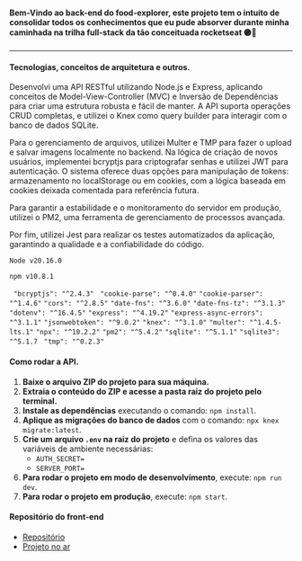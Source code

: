 #### Bem-Vindo ao back-end do food-explorer, este projeto tem o intuito de consolidar todos os conhecimentos que eu pude absorver durante minha caminhada na trilha full-stack da tão conceituada rocketseat 🟣🚀
---

#### Tecnologias, conceitos de arquitetura e outros.
Desenvolvi uma API RESTful utilizando Node.js e Express, aplicando conceitos de Model-View-Controller (MVC) e Inversão de Dependências para criar uma estrutura robusta e fácil de manter. A API suporta operações CRUD completas, e utilizei o Knex como query builder para interagir com o banco de dados SQLite.

Para o gerenciamento de arquivos, utilizei Multer e TMP para fazer o upload e salvar imagens localmente no backend. Na lógica de criação de novos usuários, implementei bcryptjs para criptografar senhas e utilizei JWT para autenticação. O sistema oferece duas opções para manipulação de tokens: armazenamento no localStorage ou em cookies, com a lógica baseada em cookies deixada comentada para referência futura.

Para garantir a estabilidade e o monitoramento do servidor em produção, utilizei o PM2, uma ferramenta de gerenciamento de processos avançada.

Por fim, utilizei Jest para realizar os testes automatizados da aplicação, garantindo a qualidade e a confiabilidade do código.

`Node v20.16.0`

`npm v10.8.1`

` "bcryptjs": "^2.4.3"`
` "cookie-parse": "^0.4.0"`
`"cookie-parser": "^1.4.6"`
`"cors": "^2.8.5"`
`"date-fns": "^3.6.0"`
`"date-fns-tz": "^3.1.3"`
`"dotenv": "^16.4.5"`
`"express": "^4.19.2"`
`"express-async-errors": "^3.1.1"`
`"jsonwebtoken": "^9.0.2"`
`"knex": "^3.1.0"`
`"multer": "^1.4.5-lts.1"`
`"npx": "^10.2.2"`
`"pm2": "^5.4.2"`
`"sqlite": "^5.1.1"`
`"sqlite3": "^5.1.7`
` "tmp": "^0.2.3"`

#### Como rodar a API.
1. **Baixe o arquivo ZIP do projeto para sua máquina.**
2. **Extraia o conteúdo do ZIP e acesse a pasta raiz do projeto pelo terminal.**
3. **Instale as dependências** executando o comando: `npm install`.
4. **Aplique as migrações do banco de dados** com o comando: `npx knex migrate:latest`.
5. **Crie um arquivo `.env` na raiz do projeto** e defina os valores das variáveis de ambiente necessárias:
   - `AUTH_SECRET=`
   - `SERVER_PORT=`
6. **Para rodar o projeto em modo de desenvolvimento**, execute: `npm run dev`.
7. **Para rodar o projeto em produção**, execute: `npm start`.

#### Repositório do front-end
- [Repositório](https://github.com/FelipePinheiroRegina/food-explorer-frontend)
- [Projeto no ar](https://food-explorer-pinheiro.netlify.app/)


   
